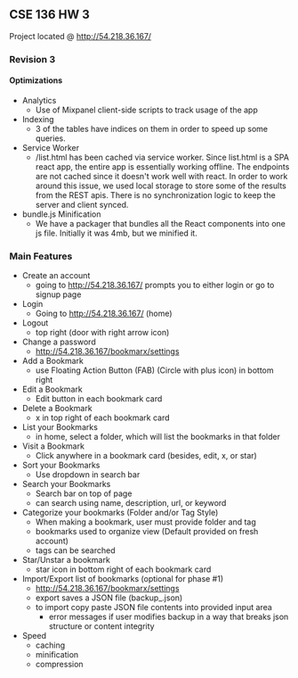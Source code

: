 ## CSE 136 HW 3

Project located @ http://54.218.36.167/

### Revision 3

#### Optimizations
- Analytics
  - Use of Mixpanel client-side scripts to track usage of the app
- Indexing
  - 3 of the tables have indices on them in order to speed up some queries.
- Service Worker
  - /list.html has been cached via service worker. Since list.html is a SPA
    react app, the entire app is essentially working offline. The endpoints are
    not cached since it doesn't work well with react. In order to work around
    this issue, we used local storage to store some of the results from the REST
    apis. There is no synchronization logic to keep the server and client synced.
- bundle.js Minification
  - We have a packager that bundles all the React components into one js file.
    Initially it was 4mb, but we minified it. 

### Main Features

- Create an account
  - going to http://54.218.36.167/ prompts you to either login or go to signup page
- Login
  - Going to http://54.218.36.167/ (home)
- Logout
  - top right (door with right arrow icon)
- Change a password
  - http://54.218.36.167/bookmarx/settings
- Add a Bookmark
  - use Floating Action Button (FAB) (Circle with plus icon) in bottom right
- Edit a Bookmark
  - Edit button in each bookmark card
- Delete a Bookmark
  - x in top right of each bookmark card
- List your Bookmarks
  - in home, select a folder, which will list the bookmarks in that folder
- Visit a Bookmark
  - Click anywhere in a bookmark card (besides, edit, x, or star)
- Sort your Bookmarks
  - Use dropdown in search bar
- Search your Bookmarks
  - Search bar on top of page
  - can search using name, description, url, or keyword
- Categorize your bookmarks (Folder and/or Tag Style)
  - When making a bookmark, user must provide folder and tag
  - bookmarks used to organize view (Default provided on fresh account)
  - tags can be searched
- Star/Unstar a bookmark
  - star icon in bottom right of each bookmark card
- Import/Export list of bookmarks (optional for phase #1)
  - http://54.218.36.167/bookmarx/settings
  - export saves a JSON file (backup_<datestamp>.json)
  - to import copy paste JSON file contents into provided input area
    - error messages if user modifies backup in a way that breaks json structure or content integrity
- Speed
  - caching
  - minification
  - compression
